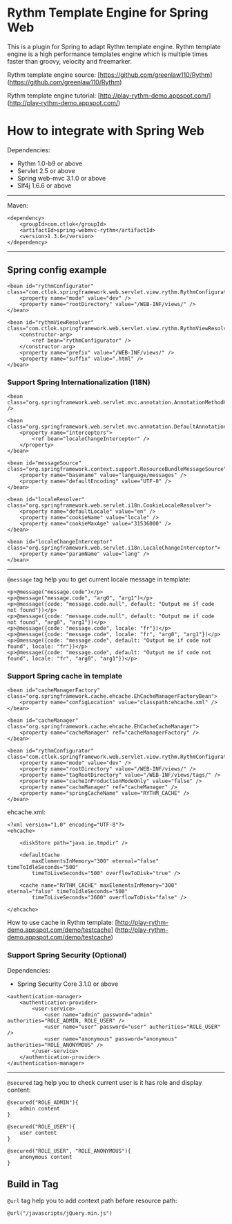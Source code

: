 # Rythm Template Engine for Spring Web

This is a plugin for Spring to adapt Rythm template engine. 
Rythm template engine is a high performance templates engine which is multiple times faster than groovy, velocity and freemarker.

Rythm template engine source: [https://github.com/greenlaw110/Rythm] (https://github.com/greenlaw110/Rythm)

Rythm template engine tutorial: [http://play-rythm-demo.appspot.com/] (http://play-rythm-demo.appspot.com/)


# How to integrate with Spring Web

Dependencies:

* Rythm 1.0-b9 or above
* Servlet 2.5 or above
* Spring web-mvc 3.1.0 or above
* Slf4j 1.6.6 or above

***

Maven:

```
<dependency>
    <groupId>com.ctlok</groupId>
    <artifactId>spring-webmvc-rythm</artifactId>
    <version>1.3.6</version>
</dependency>
```

***

## Spring config example

```
<bean id="rythmConfigurator" class="com.ctlok.springframework.web.servlet.view.rythm.RythmConfigurator">
    <property name="mode" value="dev" />
    <property name="rootDirectory" value="/WEB-INF/views/" />
</bean>

<bean id="rythmViewResolver" class="com.ctlok.springframework.web.servlet.view.rythm.RythmViewResolver">
    <constructor-arg>
        <ref bean="rythmConfigurator" />
    </constructor-arg>
    <property name="prefix" value="/WEB-INF/views/" />
    <property name="suffix" value=".html" />
</bean>
```

### Support Spring Internationalization (I18N)

```
<bean class="org.springframework.web.servlet.mvc.annotation.AnnotationMethodHandlerAdapter" />
    
<bean class="org.springframework.web.servlet.mvc.annotation.DefaultAnnotationHandlerMapping">
    <property name="interceptors">
        <ref bean="localeChangeInterceptor" />
    </property>
</bean>

<bean id="messageSource" class="org.springframework.context.support.ResourceBundleMessageSource">
    <property name="basename" value="language/messages" />
    <property name="defaultEncoding" value="UTF-8" />
</bean>

<bean id="localeResolver" class="org.springframework.web.servlet.i18n.CookieLocaleResolver">
    <property name="defaultLocale" value="en" />
    <property name="cookieName" value="locale" />
    <property name="cookieMaxAge" value="31536000" />
</bean>

<bean id="localeChangeInterceptor" class="org.springframework.web.servlet.i18n.LocaleChangeInterceptor">
    <property name="paramName" value="lang" />
</bean>
```

***

`@message` tag help you to get current locale message in template: 

```
<p>@message("message.code")</p>
<p>@message("message.code", "arg0", "arg1")</p>
<p>@message({code: "message.code.null", default: "Output me if code not found"})</p>
<p>@message({code: "message.code.null", default: "Output me if code not found", "arg0", "arg1"})</p>
<p>@message({code: "message.code", locale: "fr"})</p>
<p>@message({code: "message.code", locale: "fr", "arg0", "arg1"})</p>
<p>@message({code: "message.code", default: "Output me if code not found", locale: "fr"})</p>
<p>@message({code: "message.code", default: "Output me if code not found", locale: "fr", "arg0", "arg1"})</p>
```

### Support Spring cache in template

```
<bean id="cacheManagerFactory" class="org.springframework.cache.ehcache.EhCacheManagerFactoryBean">
    <property name="configLocation" value="classpath:ehcache.xml" />
</bean>

<bean id="cacheManager" class="org.springframework.cache.ehcache.EhCacheCacheManager">
    <property name="cacheManager" ref="cacheManagerFactory" />
</bean>

<bean id="rythmConfigurator" class="com.ctlok.springframework.web.servlet.view.rythm.RythmConfigurator">
    <property name="mode" value="dev" />
    <property name="rootDirectory" value="/WEB-INF/views/" />
    <property name="tagRootDirectory" value="/WEB-INF/views/tags/" />
    <property name="cacheInProductionModeOnly" value="false" />
    <property name="cacheManager" ref="cacheManager" />
    <property name="springCacheName" value="RYTHM_CACHE" />
</bean>
```

ehcache.xml:
```
<?xml version="1.0" encoding="UTF-8"?>
<ehcache>

    <diskStore path="java.io.tmpdir" />
    
    <defaultCache 
        maxElementsInMemory="300" eternal="false" timeToIdleSeconds="500"
        timeToLiveSeconds="500" overflowToDisk="true" />
        
    <cache name="RYTHM_CACHE" maxElementsInMemory="300" eternal="false" timeToIdleSeconds="500"
        timeToLiveSeconds="3600" overflowToDisk="false" />
        
</ehcache>
```

How to use cache in Rythm template: [http://play-rythm-demo.appspot.com/demo/testcache] (http://play-rythm-demo.appspot.com/demo/testcache)

### Support Spring Security (Optional)

Dependencies:

* Spring Security Core 3.1.0 or above

```
<authentication-manager>
    <authentication-provider>
        <user-service>
            <user name="admin" password="admin" authorities="ROLE_ADMIN, ROLE_USER" />
            <user name="user" password="user" authorities="ROLE_USER" />
            <user name="anonymous" password="anonymous" authorities="ROLE_ANONYMOUS" />
        </user-service>
    </authentication-provider>
</authentication-manager> 
```

***

`@secured` tag help you to check current user is it has role and display content:

```
@secured("ROLE_ADMIN"){
    admin content
}

@secured("ROLE_USER"){
    user content
}

@secured("ROLE_USER", "ROLE_ANONYMOUS"){
    anonymous content
}
```

## Build in Tag

`@url` tag help you to add context path before resource path:

```
@url("/javascripts/jQuery.min.js")
```
